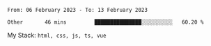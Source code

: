 <!--START_SECTION:waka-->

```text
From: 06 February 2023 - To: 13 February 2023

Other       46 mins         ███████████████░░░░░░░░░░   60.20 %
```

<!--END_SECTION:waka-->
My Stack: `html, css, js, ts, vue`

